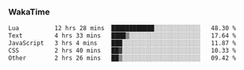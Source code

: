 ### WakaTime

<!--START_SECTION:waka-->

```txt
Lua          12 hrs 28 mins  ████████████░░░░░░░░░░░░░   48.30 %
Text         4 hrs 33 mins   ████▒░░░░░░░░░░░░░░░░░░░░   17.64 %
JavaScript   3 hrs 4 mins    ███░░░░░░░░░░░░░░░░░░░░░░   11.87 %
CSS          2 hrs 40 mins   ██▓░░░░░░░░░░░░░░░░░░░░░░   10.33 %
Other        2 hrs 26 mins   ██▒░░░░░░░░░░░░░░░░░░░░░░   09.42 %
```

<!--END_SECTION:waka-->
